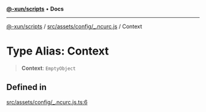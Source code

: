 [**@-xun/scripts**](../../../../../README.md) • **Docs**

***

[@-xun/scripts](../../../../../README.md) / [src/assets/config/\_.ncurc.js](../README.md) / Context

# Type Alias: Context

> **Context**: `EmptyObject`

## Defined in

[src/assets/config/\_.ncurc.js.ts:6](https://github.com/Xunnamius/xscripts/blob/d6d7a7ba960d4afbaeb1cb7202a4cb4c1a4e6c33/src/assets/config/_.ncurc.js.ts#L6)
